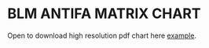 <html>
  <head>
    <title>Title of the document</title>
  </head>
  <body>
    <h1>BLM ANTIFA MATRIX CHART</h1>
    <p>Open to download high resolution pdf chart here <a href="https://github.com/Bannerzzforyou/Bannerzz-Post/blob/master/BLM%20Antifa%20Power%20Matrix%20Final.pdf">example</a>.</p>
  </body>
</html>

